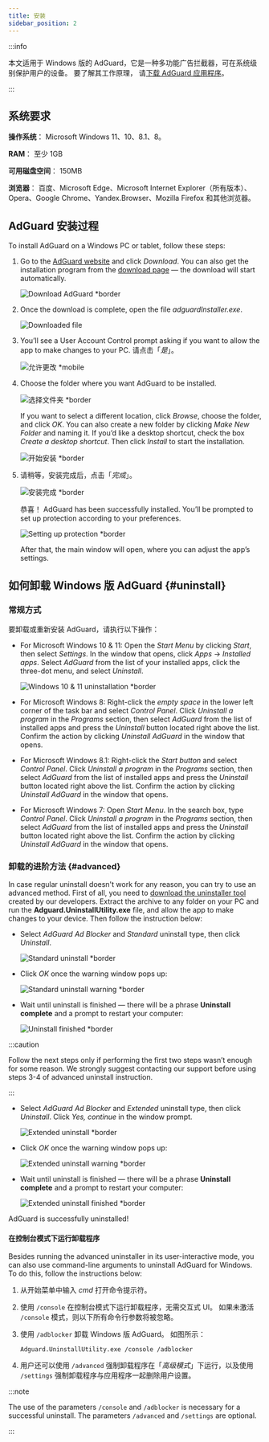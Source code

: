 ```yaml
---
title: 安装
sidebar_position: 2
---
```


:::info

本文适用于 Windows 版的 AdGuard，它是一种多功能广告拦截器，可在系统级别保护用户的设备。 要了解其工作原理， 请[下载 AdGuard 应用程序](https://agrd.io/download-kb-adblock)。

:::

## 系统要求

**操作系统**： Microsoft Windows 11、10、8.1、8。

**RAM**： 至少 1GB

**可用磁盘空间**： 150MB

**浏览器**： 百度、Microsoft Edge、Microsoft Internet Explorer（所有版本）、Opera、Google Chrome、Yandex.Browser、Mozilla Firefox 和其他浏览器。

## AdGuard 安装过程

To install AdGuard on a Windows PC or tablet, follow these steps:

1. Go to the [AdGuard website](http://adguard.com) and click *Download*. You can also get the installation program from the [download page](https://adguard.com/download.html?auto=1) — the download will start automatically.

   ![Download AdGuard *border](https://cdn.adtidy.org/content/kb/ad_blocker/windows/installation/installation_new/website_en.png)

2. Once the download is complete, open the file *adguardInstaller.exe*.

   ![Downloaded file](https://cdn.adtidy.org/content/kb/ad_blocker/windows/installation/installation_new/download_en.png)

3. You’ll see a User Account Control prompt asking if you want to allow the app to make changes to your PC. 请点击「*是*」。

   ![允许更改 *mobile](https://cdn.adtidy.org/content/kb/ad_blocker/windows/installation/allow-changes.png)

4. Choose the folder where you want AdGuard to be installed.

   ![选择文件夹 *border](https://cdn.adtidy.org/content/kb/ad_blocker/windows/installation/installation_new/installer1_en.png)

   If you want to select a different location, click *Browse*, choose the folder, and click *OK*. You can also create a new folder by clicking *Make New Folder* and naming it. If you’d like a desktop shortcut, check the box *Create a desktop shortcut*. Then click *Install* to start the installation.

   ![开始安装 *border](https://cdn.adtidy.org/content/kb/ad_blocker/windows/installation/installation_new/installer2_en.png)

5. 请稍等，安装完成后，点击「*完成*」。

   ![安装完成 *border](https://cdn.adtidy.org/content/kb/ad_blocker/windows/installation/installation_new/installer3_en.png)

   恭喜！ AdGuard has been successfully installed. You’ll be prompted to set up protection according to your preferences.

   ![Setting up protection *border](https://cdn.adtidy.org/content/kb/ad_blocker/windows/installation/installation_new/setting_up_protection_en.png)

   After that, the main window will open, where you can adjust the app’s settings.

## 如何卸载 Windows 版 AdGuard  {#uninstall}

### 常规方式

要卸载或重新安装 AdGuard，请执行以下操作：

- For Microsoft Windows 10 & 11: Open the *Start Menu* by clicking *Start*, then select *Settings*. In the window that opens, click  *Apps* → *Installed apps*. Select *AdGuard* from the list of your installed apps, click the three-dot menu, and select *Uninstall*.

   ![Windows 10 & 11 uninstallation *border](https://cdn.adtidy.org/content/kb/ad_blocker/windows/installation/installation_new/win11_uninstall_adguard.png)

- For Microsoft Windows 8: Right-click the *empty space* in the lower left corner of the task bar and select *Control Panel*. Click *Uninstall a program* in the *Programs* section, then select *AdGuard* from the list of installed apps and press the *Uninstall* button located right above the list. Confirm the action by clicking *Uninstall AdGuard* in the window that opens.

- For Microsoft Windows 8.1: Right-click the *Start button* and select *Control Panel*. Click *Uninstall a program* in the *Programs* section, then select *AdGuard* from the list of installed apps and press the *Uninstall* button located right above the list. Confirm the action by clicking *Uninstall AdGuard* in the window that opens.

- For Microsoft Windows 7: Open *Start Menu*. In the search box, type *Control Panel*. Click *Uninstall a program* in the *Programs* section, then select *AdGuard* from the list of installed apps and press the *Uninstall* button located right above the list. Confirm the action by clicking *Uninstall AdGuard* in the window that opens.

### 卸载的进阶方法 {#advanced}

In case regular uninstall doesn't work for any reason, you can try to use an advanced method. First of all, you need to [download the uninstaller tool](https://static.adtidy.org/windows/uninstaller/uninstal_utility.zip) created by our developers. Extract the archive to any folder on your PC and run the **Adguard.UninstallUtility.exe** file, and allow the app to make changes to your device. Then follow the instruction below:

- Select *AdGuard Ad Blocker* and *Standard* uninstall type, then click *Uninstall*.

   ![Standard uninstall *border](https://cdn.adtidy.org/content/kb/ad_blocker/windows/installation/ab_standard.jpg)

- Click *OK* once the warning window pops up:

   ![Standard uninstall warning *border](https://cdn.adtidy.org/content/kb/ad_blocker/windows/installation/ab_extended_warning.jpg)

- Wait until uninstall is finished — there will be a phrase **Uninstall complete** and a prompt to restart your computer:

   ![Uninstall finished *border](https://cdn.adtidy.org/content/kb/ad_blocker/windows/installation/ab_standard_complete.jpg)

:::caution

Follow the next steps only if performing the first two steps wasn’t enough for some reason. We strongly suggest contacting our support before using steps 3-4 of advanced uninstall instruction.

:::

- Select *AdGuard Ad Blocker* and *Extended* uninstall type, then click *Uninstall*. Click *Yes, continue* in the window prompt.

   ![Extended uninstall *border](https://cdn.adtidy.org/content/kb/ad_blocker/windows/installation/ab_extended.jpg)

- Click *OK* once the warning window pops up:

   ![Extended uninstall warning *border](https://cdn.adtidy.org/content/kb/ad_blocker/windows/installation/ab_extended_warning.jpg)

- Wait until uninstall is finished — there will be a phrase **Uninstall complete** and a prompt to restart your computer:

   ![Extended uninstall finished *border](https://cdn.adtidy.org/content/kb/ad_blocker/windows/installation/ab_extended_complete.jpg)

AdGuard is successfully uninstalled!

#### 在控制台模式下运行卸载程序

Besides running the advanced uninstaller in its user-interactive mode, you can also use command-line arguments to uninstall AdGuard for Windows. To do this, follow the instructions below:

1. 从开始菜单中输入 *cmd* 打开命令提示符。
2. 使用 `/console` 在控制台模式下运行卸载程序，无需交互式 UI。 如果未激活 `/console` 模式，则以下所有命令行参数将被忽略。
3. 使用 `/adblocker` 卸载 Windows 版 AdGuard。 如图所示：

   `Adguard.UninstallUtility.exe /console /adblocker`

4. 用户还可以使用 `/advanced` 强制卸载程序在「*高级模式*」下运行，以及使用 `/settings` 强制卸载程序与应用程序一起删除用户设置。

:::note

The use of the parameters `/console` and `/adblocker` is necessary for a successful uninstall. The parameters `/advanced` and `/settings` are optional.

:::
